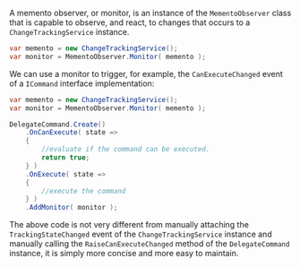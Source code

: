 A memento observer, or monitor, is an instance of the `MementoObserver` class that is capable to observe, and react, to changes that occurs to a `ChangeTrackingService` instance.

```csharp
var memento = new ChangeTrackingService();
var monitor = MementoObserver.Monitor( memento );
```

We can use a monitor to trigger, for example, the `CanExecuteChanged` event of a `ICommand` interface implementation:

```csharp
var memento = new ChangeTrackingService();
var monitor = MementoObserver.Monitor( memento );

DelegateCommand.Create()    .OnCanExecute( state =>    {
        //evaluate if the command can be executed.        return true;    } )
    .OnExecute( state =>
    {
        //execute the command
    } )
    .AddMonitor( monitor );
```

The above code is not very different from manually attaching the `TrackingStateChanged` event of the `ChangeTrackingService` instance and manually calling the `RaiseCanExecuteChanged` method of the `DelegateCommand` instance, it is simply more concise and more easy to maintain.
